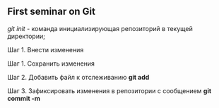 ## First seminar on Git

*git init* - команда инициализирующая репозиторий в текущей директории;

Шаг 1. Внести изменения

Шаг 1. Сохранить изменения

Шаг 2. Добавить файл к отслеживанию **git add <file>**

Шаг 3. Зафиксировать изменения в репозитории с сообщением **git commit -m <file>**